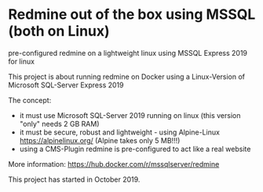 # Redmine out of the box using MSSQL (both on Linux)
pre-configured redmine on a lightweight linux using MSSQL Express 2019 for linux

This project is about running redmine on Docker using a Linux-Version of Microsoft SQL-Server Express 2019

The concept:
- it must use Microsoft SQL-Server 2019 running on linux (this version "only" needs 2 GB RAM)
- it must be secure, robust and lightweight - using Alpine-Linux https://alpinelinux.org/ (Alpine takes only 5 MB!!!)
- using a CMS-Plugin redmine is pre-configured to act like a real website

More information:
https://hub.docker.com/r/mssqlserver/redmine

This project has started in October 2019.
